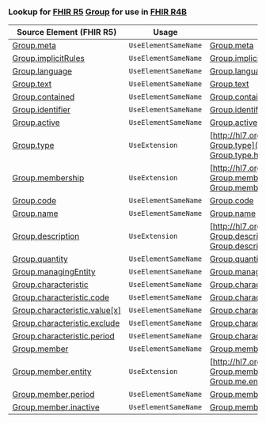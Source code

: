 ### Lookup for [FHIR R5](https://hl7.org/fhir/R5/) [Group](https://hl7.org/fhir/R5/Group.html) for use in [FHIR R4B](https://hl7.org/fhir/R4B/)

| Source Element (FHIR R5) | Usage | Target |
| -------------- | ----- | ------ |
| [Group.meta](https://hl7.org/fhir/R5/Group.html#resource) | `UseElementSameName` | [Group.meta](https://hl7.org/fhir/R4B/Group.html#resource) |
| [Group.implicitRules](https://hl7.org/fhir/R5/Group.html#resource) | `UseElementSameName` | [Group.implicitRules](https://hl7.org/fhir/R4B/Group.html#resource) |
| [Group.language](https://hl7.org/fhir/R5/Group.html#resource) | `UseElementSameName` | [Group.language](https://hl7.org/fhir/R4B/Group.html#resource) |
| [Group.text](https://hl7.org/fhir/R5/Group.html#resource) | `UseElementSameName` | [Group.text](https://hl7.org/fhir/R4B/Group.html#resource) |
| [Group.contained](https://hl7.org/fhir/R5/Group.html#resource) | `UseElementSameName` | [Group.contained](https://hl7.org/fhir/R4B/Group.html#resource) |
| [Group.identifier](https://hl7.org/fhir/R5/Group.html#resource) | `UseElementSameName` | [Group.identifier](https://hl7.org/fhir/R4B/Group.html#resource) |
| [Group.active](https://hl7.org/fhir/R5/Group.html#resource) | `UseElementSameName` | [Group.active](https://hl7.org/fhir/R4B/Group.html#resource) |
| [Group.type](https://hl7.org/fhir/R5/Group.html#resource) | `UseExtension` | [http://hl7.org/fhir/5.0/StructureDefinition/extension-Group.type](StructureDefinition-ext-R5-Group.type.html) |
| [Group.membership](https://hl7.org/fhir/R5/Group.html#resource) | `UseExtension` | [http://hl7.org/fhir/5.0/StructureDefinition/extension-Group.membership](StructureDefinition-ext-R5-Group.membership.html) |
| [Group.code](https://hl7.org/fhir/R5/Group.html#resource) | `UseElementSameName` | [Group.code](https://hl7.org/fhir/R4B/Group.html#resource) |
| [Group.name](https://hl7.org/fhir/R5/Group.html#resource) | `UseElementSameName` | [Group.name](https://hl7.org/fhir/R4B/Group.html#resource) |
| [Group.description](https://hl7.org/fhir/R5/Group.html#resource) | `UseExtension` | [http://hl7.org/fhir/5.0/StructureDefinition/extension-Group.description](StructureDefinition-ext-R5-Group.description.html) |
| [Group.quantity](https://hl7.org/fhir/R5/Group.html#resource) | `UseElementSameName` | [Group.quantity](https://hl7.org/fhir/R4B/Group.html#resource) |
| [Group.managingEntity](https://hl7.org/fhir/R5/Group.html#resource) | `UseElementSameName` | [Group.managingEntity](https://hl7.org/fhir/R4B/Group.html#resource) |
| [Group.characteristic](https://hl7.org/fhir/R5/Group.html#resource) | `UseElementSameName` | [Group.characteristic](https://hl7.org/fhir/R4B/Group.html#resource) |
| [Group.characteristic.code](https://hl7.org/fhir/R5/Group.html#resource) | `UseElementSameName` | [Group.characteristic.code](https://hl7.org/fhir/R4B/Group.html#resource) |
| [Group.characteristic.value[x]](https://hl7.org/fhir/R5/Group.html#resource) | `UseElementSameName` | [Group.characteristic.value[x]](https://hl7.org/fhir/R4B/Group.html#resource) |
| [Group.characteristic.exclude](https://hl7.org/fhir/R5/Group.html#resource) | `UseElementSameName` | [Group.characteristic.exclude](https://hl7.org/fhir/R4B/Group.html#resource) |
| [Group.characteristic.period](https://hl7.org/fhir/R5/Group.html#resource) | `UseElementSameName` | [Group.characteristic.period](https://hl7.org/fhir/R4B/Group.html#resource) |
| [Group.member](https://hl7.org/fhir/R5/Group.html#resource) | `UseElementSameName` | [Group.member](https://hl7.org/fhir/R4B/Group.html#resource) |
| [Group.member.entity](https://hl7.org/fhir/R5/Group.html#resource) | `UseExtension` | [http://hl7.org/fhir/5.0/StructureDefinition/extension-Group.member.entity](StructureDefinition-ext-R5-Group.me.entity.html) |
| [Group.member.period](https://hl7.org/fhir/R5/Group.html#resource) | `UseElementSameName` | [Group.member.period](https://hl7.org/fhir/R4B/Group.html#resource) |
| [Group.member.inactive](https://hl7.org/fhir/R5/Group.html#resource) | `UseElementSameName` | [Group.member.inactive](https://hl7.org/fhir/R4B/Group.html#resource) |
